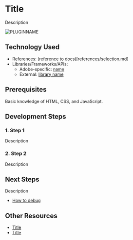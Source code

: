 # Title

Description

<!-- Image or GIF if necessary -->
![PLUGINNAME]()

<!-- doctoc command config: -->
<!-- $ doctoc ./readme.md --title "## Contents" --entryprefix 1. --gitlab --maxlevel 2 -->

<!-- START doctoc generated TOC please keep comment here to allow auto update -->
<!-- DON'T EDIT THIS SECTION, INSTEAD RE-RUN doctoc TO UPDATE -->
<!-- END doctoc generated TOC please keep comment here to allow auto update -->

## Technology Used
- References: (reference to docs)[references/selection.md]
- Libraries/Frameworks/APIs:
    - Adobe-specific: [name](link)
    - External: [library name](link)

## Prerequisites
Basic knowledge of HTML, CSS, and JavaScript.

## Development Steps

### 1. Step 1
Description

### 2. Step 2
Description

## Next Steps

Description

- [How to debug](how-to-debug)

## Other Resources
- [Title](link)
- [Title](link)
